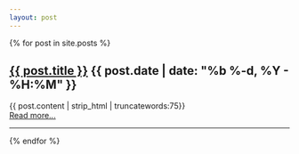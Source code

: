 ```yaml
---
layout: post
---
```


{% for post in site.posts %}

<h2>
<a class="post-link" href="{{ post.url | prepend: site.baseurl }}">{{ post.title }}</a>
<span class="post-meta">{{ post.date | date: "%b %-d, %Y - %H:%M" }}</span>
</h2>

{{ post.content | strip_html | truncatewords:75}}<br/>
<a href="{{ post.url }}">Read more...</a><br/>
<hr/>
{% endfor %}